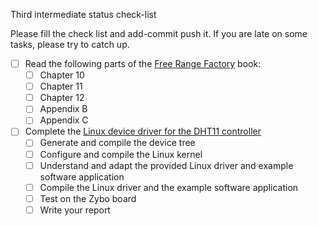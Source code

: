 <!--
Copyright © Telecom Paris
Copyright © Renaud Pacalet (renaud.pacalet@telecom-paris.fr)

This file must be used under the terms of the CeCILL. This source
file is licensed as described in the file COPYING, which you should
have received as part of this distribution. The terms are also
available at:
https://cecill.info/licences/Licence_CeCILL_V2.1-en.html
-->

Third intermediate status check-list

Please fill the check list and add-commit push it. If you are late on some tasks, please try to catch up.

* [ ] Read the following parts of the [Free Range Factory] book:
   * [ ] Chapter 10
   * [ ] Chapter 11
   * [ ] Chapter 12
   * [ ] Appendix B
   * [ ] Appendix C
* [ ] Complete the [Linux device driver for the DHT11 controller](vhdl/lab10)
   * [ ] Generate and compile the device tree
   * [ ] Configure and compile the Linux kernel
   * [ ] Understand and adapt the provided Linux driver and example software application
   * [ ] Compile the Linux driver and the example software application
   * [ ] Test on the Zybo board
   * [ ] Write your report

[Free Range Factory]: doc/data/free_range_vhdl.pdf

<!-- vim: set tabstop=4 softtabstop=4 shiftwidth=4 expandtab textwidth=0: -->

